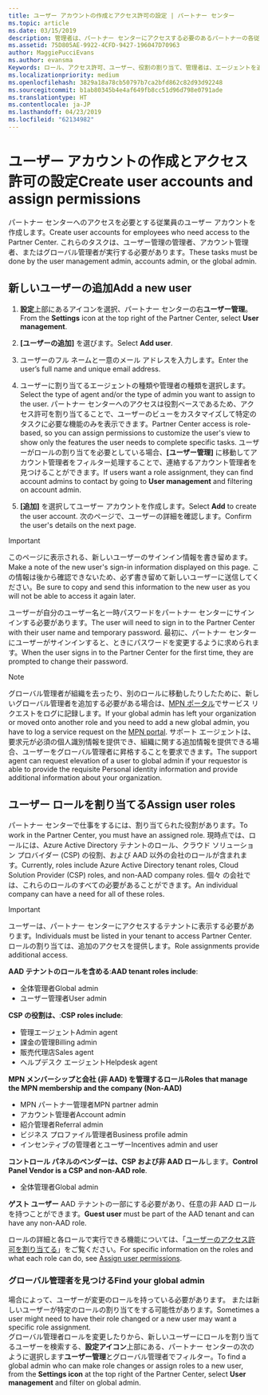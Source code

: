 ```yaml
---
title: ユーザー アカウントの作成とアクセス許可の設定 | パートナー センター
ms.topic: article
ms.date: 03/15/2019
description: 管理者は、パートナー センターにアクセスする必要のあるパートナーの各従業員用にユーザー アカウントを作成します。
ms.assetid: 75D805AE-9922-4CFD-9427-196047D70963
author: MaggiePucciEvans
ms.author: evansma
Keywords: ロール、アクセス許可、ユーザー、役割の割り当て、管理者は、エージェントを追加します。
ms.localizationpriority: medium
ms.openlocfilehash: 3829a18a78cb50797b7ca2bfd862c82d93d92248
ms.sourcegitcommit: b1ab80345b4e4af649fb8cc51d96d798e0791ade
ms.translationtype: HT
ms.contentlocale: ja-JP
ms.lasthandoff: 04/23/2019
ms.locfileid: "62134982"
---
```

# <a name="create-user-accounts-and-assign-permissions"></a><span data-ttu-id="df8dd-104">ユーザー アカウントの作成とアクセス許可の設定</span><span class="sxs-lookup"><span data-stu-id="df8dd-104">Create user accounts and assign permissions</span></span>

<span data-ttu-id="df8dd-105">パートナー センターへのアクセスを必要とする従業員のユーザー アカウントを作成します。</span><span class="sxs-lookup"><span data-stu-id="df8dd-105">Create user accounts for employees who need access to the Partner Center.</span></span> <span data-ttu-id="df8dd-106">これらのタスクは、ユーザー管理の管理者、アカウント管理者、またはグローバル管理者が実行する必要があります。</span><span class="sxs-lookup"><span data-stu-id="df8dd-106">These tasks must be done by the user management admin, accounts admin, or the global admin.</span></span> 


## <a name="add-a-new-user"></a><span data-ttu-id="df8dd-107">新しいユーザーの追加</span><span class="sxs-lookup"><span data-stu-id="df8dd-107">Add a new user</span></span>

1. <span data-ttu-id="df8dd-108">**設定**上部にあるアイコンを選択、パートナー センターの右**ユーザー管理**。</span><span class="sxs-lookup"><span data-stu-id="df8dd-108">From the **Settings** icon at the top right of the Partner Center, select **User management**.</span></span>

2.  <span data-ttu-id="df8dd-109">**[ユーザーの追加]** を選びます。</span><span class="sxs-lookup"><span data-stu-id="df8dd-109">Select **Add user**.</span></span>

3.  <span data-ttu-id="df8dd-110">ユーザーのフル ネームと一意のメール アドレスを入力します。</span><span class="sxs-lookup"><span data-stu-id="df8dd-110">Enter the user’s full name and unique email address.</span></span>

4.  <span data-ttu-id="df8dd-111">ユーザーに割り当てるエージェントの種類や管理者の種類を選択します。</span><span class="sxs-lookup"><span data-stu-id="df8dd-111">Select the type of agent and/or the type of admin you want to assign to the user.</span></span> <span data-ttu-id="df8dd-112">パートナー センターへのアクセスは役割ベースであるため、アクセス許可を割り当てることで、ユーザーのビューをカスタマイズして特定のタスクに必要な機能のみを表示できます。</span><span class="sxs-lookup"><span data-stu-id="df8dd-112">Partner Center access is role-based, so you can assign permissions to customize the user's view to show only the features the user needs to complete specific tasks.</span></span>  <span data-ttu-id="df8dd-113">ユーザーがロールの割り当てを必要としている場合、**[ユーザー管理]** に移動してアカウント管理者をフィルター処理することで、連絡するアカウント管理者を見つけることができます。</span><span class="sxs-lookup"><span data-stu-id="df8dd-113">If users want a role assignment, they can find account admins to contact by going to **User management** and filtering on account admin.</span></span>

5.  <span data-ttu-id="df8dd-114">**[追加]** を選択してユーザー アカウントを作成します。</span><span class="sxs-lookup"><span data-stu-id="df8dd-114">Select **Add** to create the user account.</span></span> <span data-ttu-id="df8dd-115">次のページで、ユーザーの詳細を確認します。</span><span class="sxs-lookup"><span data-stu-id="df8dd-115">Confirm the user's details on the next page.</span></span>

> [!IMPORTANT]  
> <span data-ttu-id="df8dd-116">このページに表示される、新しいユーザーのサインイン情報を書き留めます。</span><span class="sxs-lookup"><span data-stu-id="df8dd-116">Make a note of the new user's sign-in information displayed on this page.</span></span> <span data-ttu-id="df8dd-117">この情報は後から確認できないため、必ず書き留めて新しいユーザーに送信してください。</span><span class="sxs-lookup"><span data-stu-id="df8dd-117">Be sure to copy and send this information to the new user as you will not be able to access it again later.</span></span> 

<span data-ttu-id="df8dd-118">ユーザーが自分のユーザー名と一時パスワードをパートナー センターにサインインする必要があります。</span><span class="sxs-lookup"><span data-stu-id="df8dd-118">The user will need to sign in to the Partner Center with their user name and temporary password.</span></span> <span data-ttu-id="df8dd-119">最初に、パートナー センターにユーザーがサインインすると、ときにパスワードを変更するように求められます。</span><span class="sxs-lookup"><span data-stu-id="df8dd-119">When the user signs in to the Partner Center for the first time, they are prompted to change their password.</span></span> 

> [!NOTE]  
>  <span data-ttu-id="df8dd-120">グローバル管理者が組織を去ったり、別のロールに移動したりしたために、新しいグローバル管理者を追加する必要がある場合は、[MPN ポータル](https://partner.microsoft.com/support)でサービス リクエストをログに記録します。</span><span class="sxs-lookup"><span data-stu-id="df8dd-120">If your global admin has left your organization or moved onto another role and you need to add a new global admin, you have to log a service request on the [MPN portal](https://partner.microsoft.com/support).</span></span> <span data-ttu-id="df8dd-121">サポート エージェントは、要求元が必須の個人識別情報を提供でき、組織に関する追加情報を提供できる場合、ユーザーをグローバル管理者に昇格することを要求できます。</span><span class="sxs-lookup"><span data-stu-id="df8dd-121">The support agent can request elevation of a user to global admin if your requestor is able to provide the requisite Personal identity information and provide additional information about your organization.</span></span>

## <a name="assign-user-roles"></a><span data-ttu-id="df8dd-122">ユーザー ロールを割り当てる</span><span class="sxs-lookup"><span data-stu-id="df8dd-122">Assign user roles</span></span>

<span data-ttu-id="df8dd-123">パートナー センターで仕事をするには、割り当てられた役割があります。</span><span class="sxs-lookup"><span data-stu-id="df8dd-123">To work in the Partner Center, you must have an assigned role.</span></span>  <span data-ttu-id="df8dd-124">現時点では、ロールには、Azure Active Directory テナントのロール、クラウド ソリューション プロバイダー (CSP) の役割、および AAD 以外の会社のロールが含まれます。</span><span class="sxs-lookup"><span data-stu-id="df8dd-124">Currently, roles include Azure Active Directory tenant roles, Cloud Solution Provider (CSP) roles, and non-AAD company roles.</span></span> <span data-ttu-id="df8dd-125">個々 の会社では、これらのロールのすべての必要があることができます。</span><span class="sxs-lookup"><span data-stu-id="df8dd-125">An individual company can have a need for all of these roles.</span></span>

>[!Important]
><span data-ttu-id="df8dd-126">ユーザーは、パートナー センターにアクセスするテナントに表示する必要があります。</span><span class="sxs-lookup"><span data-stu-id="df8dd-126">Individuals must be listed in your tenant to access Partner Center.</span></span> <span data-ttu-id="df8dd-127">ロールの割り当ては、追加のアクセスを提供します。</span><span class="sxs-lookup"><span data-stu-id="df8dd-127">Role assignments provide additional access.</span></span>


<span data-ttu-id="df8dd-128">**AAD テナントのロールを含める**:</span><span class="sxs-lookup"><span data-stu-id="df8dd-128">**AAD tenant roles include**:</span></span>
- <span data-ttu-id="df8dd-129">全体管理者</span><span class="sxs-lookup"><span data-stu-id="df8dd-129">Global admin</span></span>
- <span data-ttu-id="df8dd-130">ユーザー管理者</span><span class="sxs-lookup"><span data-stu-id="df8dd-130">User admin</span></span>

<span data-ttu-id="df8dd-131">**CSP の役割は、**:</span><span class="sxs-lookup"><span data-stu-id="df8dd-131">**CSP roles include**:</span></span>
- <span data-ttu-id="df8dd-132">管理エージェント</span><span class="sxs-lookup"><span data-stu-id="df8dd-132">Admin agent</span></span>
- <span data-ttu-id="df8dd-133">課金の管理</span><span class="sxs-lookup"><span data-stu-id="df8dd-133">Billing admin</span></span>
- <span data-ttu-id="df8dd-134">販売代理店</span><span class="sxs-lookup"><span data-stu-id="df8dd-134">Sales agent</span></span>
- <span data-ttu-id="df8dd-135">ヘルプデスク エージェント</span><span class="sxs-lookup"><span data-stu-id="df8dd-135">Helpdesk agent</span></span>

<span data-ttu-id="df8dd-136">**MPN メンバーシップと会社 (非 AAD) を管理するロール**</span><span class="sxs-lookup"><span data-stu-id="df8dd-136">**Roles that manage the MPN membership and the company (Non-AAD)**</span></span>
- <span data-ttu-id="df8dd-137">MPN パートナー管理者</span><span class="sxs-lookup"><span data-stu-id="df8dd-137">MPN partner admin</span></span>
- <span data-ttu-id="df8dd-138">アカウント管理者</span><span class="sxs-lookup"><span data-stu-id="df8dd-138">Account admin</span></span>
- <span data-ttu-id="df8dd-139">紹介管理者</span><span class="sxs-lookup"><span data-stu-id="df8dd-139">Referral admin</span></span>
- <span data-ttu-id="df8dd-140">ビジネス プロファイル管理者</span><span class="sxs-lookup"><span data-stu-id="df8dd-140">Business profile admin</span></span>
- <span data-ttu-id="df8dd-141">インセンティブの管理者とユーザー</span><span class="sxs-lookup"><span data-stu-id="df8dd-141">Incentives admin and user</span></span>

<span data-ttu-id="df8dd-142">**コントロール パネルのベンダーは、CSP および非 AAD ロール**します。</span><span class="sxs-lookup"><span data-stu-id="df8dd-142">**Control Panel Vendor is a CSP and non-AAD role**.</span></span>
- <span data-ttu-id="df8dd-143">全体管理者</span><span class="sxs-lookup"><span data-stu-id="df8dd-143">Global admin</span></span>

<span data-ttu-id="df8dd-144">**ゲスト ユーザー** AAD テナントの一部にする必要があり、任意の非 AAD ロールを持つことができます。</span><span class="sxs-lookup"><span data-stu-id="df8dd-144">**Guest user** must be part of the AAD tenant and can have any non-AAD role.</span></span>

<span data-ttu-id="df8dd-145">ロールの詳細と各ロールで実行できる機能については、「[ユーザーのアクセス許可を割り当てる](permissions-overview.md)」をご覧ください。</span><span class="sxs-lookup"><span data-stu-id="df8dd-145">For specific information on the roles and what each role can do, see [Assign user permissions](permissions-overview.md).</span></span>



### <a name="find-your-global-admin"></a><span data-ttu-id="df8dd-146">グローバル管理者を見つける</span><span class="sxs-lookup"><span data-stu-id="df8dd-146">Find your global admin</span></span>

<span data-ttu-id="df8dd-147">場合によって、ユーザーが変更のロールを持っている必要があります。 または新しいユーザーが特定のロールの割り当てをする可能性があります。</span><span class="sxs-lookup"><span data-stu-id="df8dd-147">Sometimes a user might need to have their role changed or a new user may want a specific role assignment.</span></span>  
<span data-ttu-id="df8dd-148">グローバル管理者ロールを変更したりから、新しいユーザーにロールを割り当てるユーザーを検索する、**設定アイコン**上部にある、パートナー センターの次のように選択します**ユーザー管理**とグローバル管理者でフィルター。</span><span class="sxs-lookup"><span data-stu-id="df8dd-148">To find a global admin who can make role changes or assign roles to a new user, from the **Settings icon** at the top right of the Partner Center, select **User management** and filter on global admin.</span></span> 







